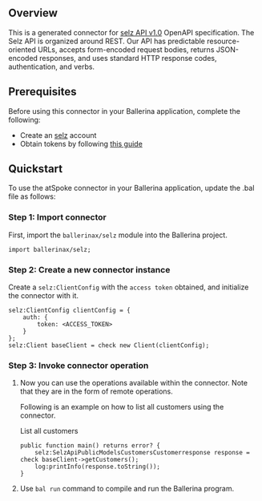 ## Overview
This is a generated connector for [selz API v1.0](https://developer.selz.com/api/reference) OpenAPI specification.
The Selz API is organized around REST. Our API has predictable
resource-oriented URLs, accepts form-encoded request bodies, returns
JSON-encoded responses, and uses standard HTTP response codes,
authentication, and verbs.

## Prerequisites

Before using this connector in your Ballerina application, complete the following:

* Create an [selz](https://selz.com) account
* Obtain tokens by following [this guide](https://developer.selz.com/api/authentication)
 
## Quickstart

To use the atSpoke connector in your Ballerina application, update the .bal file as follows:

### Step 1: Import connector
First, import the `ballerinax/selz` module into the Ballerina project.
```ballerina
import ballerinax/selz;
```

### Step 2: Create a new connector instance
Create a `selz:ClientConfig` with the `access token` obtained, and initialize the connector with it.
```ballerina
selz:ClientConfig clientConfig = {
    auth: {
        token: <ACCESS_TOKEN>
    }
};
selz:Client baseClient = check new Client(clientConfig);
```

### Step 3: Invoke connector operation
1. Now you can use the operations available within the connector. Note that they are in the form of remote operations.

    Following is an example on how to list all customers using the connector.

    List all customers

    ```ballerina
    public function main() returns error? {
        selz:SelzApiPublicModelsCustomersCustomerresponse response = check baseClient->getCustomers();
        log:printInfo(response.toString());
    }
    ``` 

2. Use `bal run` command to compile and run the Ballerina program.
